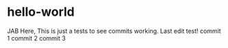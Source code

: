 # hello-world
JAB Here, This is just a tests to see commits working.
Last edit test!
commit 1
commit 2
commit 3